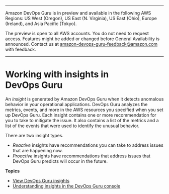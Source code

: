 --------

Amazon DevOps Guru is in preview and available in the following AWS Regions: US West \(Oregon\), US East \(N\. Virginia\), US East \(Ohio\), Europe \(Ireland\), and Asia Pacific \(Tokyo\)\.

The preview is open to all AWS accounts\. You do not need to request access\. Features might be added or changed before General Availability is announced\. Contact us at [amazon\-devops\-guru\-feedback@amazon\.com](mailto:amazon-devops-guru-feedback@amazon.com) with feedback\.

--------

# Working with insights in DevOps Guru<a name="working-with-insights"></a>

An *insight* is generated by Amazon DevOps Guru when it detects anomalous behavior in your operational applications\. DevOps Guru analyzes the metrics, events, and more in the AWS resources you specified when you set up DevOps Guru\. Each insight contains one or more recommendation for you to take to mitigate the issue\. It also contains a list of the metrics and a list of the events that were used to identify the unusual behavior\. 

There are two insight types\.
+ *Reactive* insights have recommendations you can take to address issues that are happening now\. 
+ *Proactive* insights have recommendations that address issues that DevOps Guru predicts will occur in the future\. 

**Topics**
+ [View DevOps Guru insights](view-insights.md)
+ [Understanding insights in the DevOps Guru console](understanding-insights-console.md)